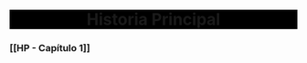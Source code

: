 <center style="background-color:black"><h1>Historia Principal</h1></center>

### [[HP - Capítulo 1]]